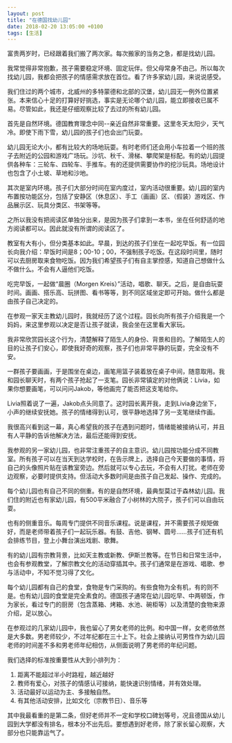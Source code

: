 ```yaml
---
layout: post
title: "在德国找幼儿园"
date: 2018-02-20 13:05:00 +0100
tags: [生活]
---
```


富贵两岁时，已经跟着我们搬了两次家。每次搬家的当务之急，都是找幼儿园。

我常觉得非常抱歉，孩子需要稳定环境、固定玩伴。但父母常身不由己。所以每次找幼儿园，我都会把孩子的情感需求放在首位。看了许多家幼儿园，来说说感受。

我们住过的两个城市，北威州的多特蒙德和北部的汉堡，幼儿园无一例外位置紧张。本来信心十足的打算好好挑选，事实是无论哪个幼儿园，能立即接收已属不易。尽管如此，我还是仔细观察比较了去过的所有幼儿园。

首先是自然环境。德国教育理念中同--亲近自然非常重要。这里冬天太阳少，天气冷。即使下雨下雪，幼儿园的孩子们也会出门玩耍。

幼儿园无论大小，都有比较大的场地玩耍。有时老师们还会用小车拉着一个班的孩子去附近的公园和游戏广场玩。沙坑、秋千、滑梯、攀爬架是标配。有的幼儿园提供各种车：三轮车、四轮车、手推车。有的还提供需要协作的挖沙玩具。场地设计也包含了小土坡、草地和沙地。

其次是室内环境。孩子们大部分时间在室内度过，室内活动很重要。幼儿园的室内布置按功能区分，包括了安静区（休息区）、手工（画画）区、（假装）游戏区、作品展示区、玩具分类区、书架等等。

之所以我没有把阅读区单独分出来，是因为孩子们拿到一本书，坐在任何舒适的地方阅读都可以。因此就没有所谓的阅读区了。

教室有大有小，但分类基本如此。早晨，到达的孩子们坐在一起吃早饭。有一位园长向我介绍：早饭时间是8；00-10；00，不强制孩子吃饭。在这段时间里，随时可以去厨房取来食物吃饭。因为我们希望孩子们有自主掌控感，知道自己想做什么不做什么。不会有人逼他们吃饭。

吃完早饭，一起做“晨圈（Morgen Kreis）”活动，唱歌、聊天。之后，是自由玩耍时间。画画、搭乐高、玩拼图、看书等等，到不同区域坐定即可开始。做什么都是由孩子自己决定的。

在参观一家天主教幼儿园时，我就经历了这个过程。园长向所有孩子介绍我是一个妈妈，来这里参观以决定是否让孩子就读，我会坐在这里看大家玩。

我非常欣赏园长这个行为，清楚解释了陌生人的身份、背景和目的。了解陌生人的目的让孩子们安心，即使我好奇的观察，孩子们也非常平静的玩耍，完全没有不安。


一群孩子要画画，于是围坐在桌边，画笔用篮子装着放在桌子中间，随意取用。我和园长聊天时，有两个孩子抢起了一支笔。园长非常镇定的对他俩说：Livia，如果你想要画笔，可以问问Jakob，等他画完了能否把这支笔给你。

Livia照着说了一遍，Jakob点头同意了。这时园长离开我，走到Livia身边坐下，小声的继续安抚她。孩子的情绪得到认可，很平静地选择了另一支笔继续作画。

我很高兴看到这一幕，真心希望我的孩子在遇到问题时，情绪能被接纳认可，并且有人平静的告诉他解决方法，最后还能得到安抚。

我参观的另一家幼儿园，也非常注重孩子的自主意识。幼儿园按功能分成不同教室。所有孩子可以在当天到达学校时，在告示牌上，选择自己今天要做的事情，将自己的头像照片贴在该教室旁边。然后就可以专心去玩，不会有人打扰。老师在旁边观察，必要时提供支持。但活动大多数时间是由孩子自己发起、操作、完成的。

每个幼儿园也有自己不同的侧重。有的是自然环境，最典型莫过于森林幼儿园。我们住的附近也有家幼儿园，有500平米融合了小树林的大院子，孩子们可以自由玩耍。

也有的侧重音乐。每周专门提供不同音乐课程。说是课程，并不需要孩子规矩做好，而是老师带着孩子们一起玩乐器。有鼓、吉他、钢琴、圆号……孩子们还有机会排练节目，登上小舞台演出戏剧、歌舞。

有的幼儿园有宗教背景，比如天主教或新教、伊斯兰教等。在节日和日常生活中，也会有参观教堂，了解宗教文化的活动穿插其中。孩子们通常是在游戏、唱歌、参与活动中，不知不觉习得了文化。

每个幼儿园都有自己的食堂，食物是专门采购的。有些食物为全有机，有的则不是。也有幼儿园的食堂是完全素食的。德国孩子通常在幼儿园吃早、中两顿饭，作为家长，看过专门的厨房（包含蒸箱、烤箱、水池、碗柜等）以及清楚的食物来源介绍，足以放心。

在参观过的几家幼儿园中，我也留心了男女老师的比例。和中国一样，女老师依然是大多数。男老师较少，不过年纪都在三十上下。社会上接纳认可男性作为幼儿园老师的时间差不多和男老师年纪相仿，从侧面说明了男老师的年纪问题。

我们选择的标准按重要性从大到小排列为：
1. 距离不能超过半小时路程，越近越好
2. 教师有爱心，对孩子的情感认可接纳，能快速识别情绪，并有效处理。
3. 活动最好以运动为主、多接触自然。
4. 有其他活动安排，比如文化（宗教节日）、音乐等

其中我最看重的是第二条，但好老师并不一定和学校口碑划等号，况且德国从幼儿园到大学都没有排名，根本分不出先后。要想遇到好老师，除了家长留心观察，大部分也只能靠运气了。

